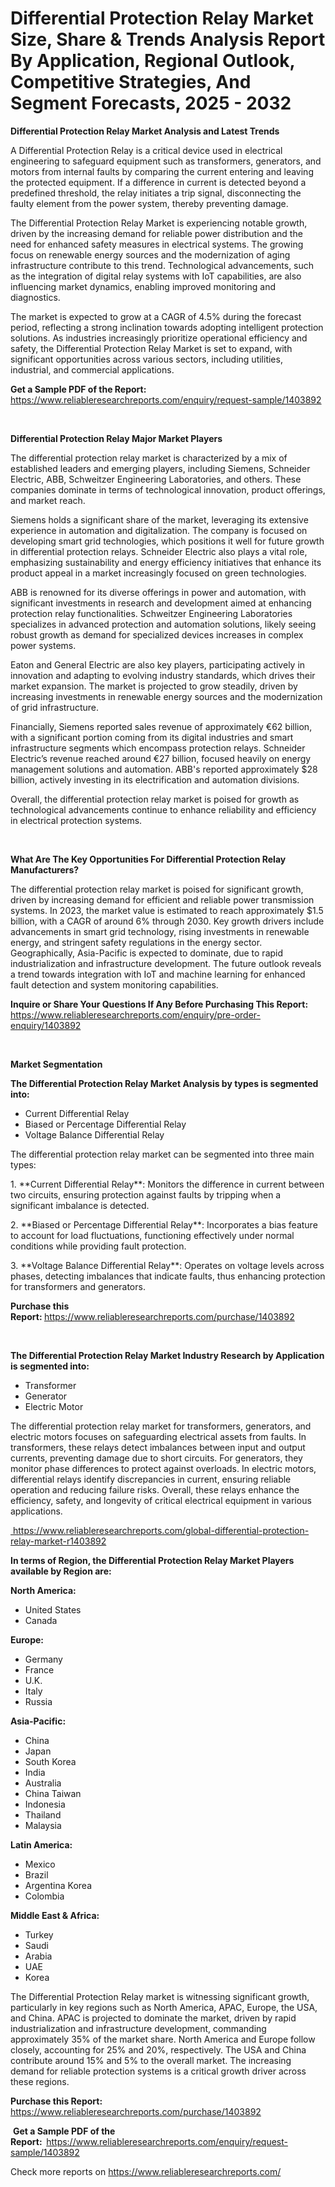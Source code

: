 <p><h1>Differential Protection Relay Market Size, Share & Trends Analysis Report By Application, Regional Outlook, Competitive Strategies, And Segment Forecasts, 2025 - 2032</h1></p><p><strong>Differential Protection Relay Market Analysis and Latest Trends</strong></p>
<p><p>A Differential Protection Relay is a critical device used in electrical engineering to safeguard equipment such as transformers, generators, and motors from internal faults by comparing the current entering and leaving the protected equipment. If a difference in current is detected beyond a predefined threshold, the relay initiates a trip signal, disconnecting the faulty element from the power system, thereby preventing damage.</p><p>The Differential Protection Relay Market is experiencing notable growth, driven by the increasing demand for reliable power distribution and the need for enhanced safety measures in electrical systems. The growing focus on renewable energy sources and the modernization of aging infrastructure contribute to this trend. Technological advancements, such as the integration of digital relay systems with IoT capabilities, are also influencing market dynamics, enabling improved monitoring and diagnostics. </p><p>The market is expected to grow at a CAGR of 4.5% during the forecast period, reflecting a strong inclination towards adopting intelligent protection solutions. As industries increasingly prioritize operational efficiency and safety, the Differential Protection Relay Market is set to expand, with significant opportunities across various sectors, including utilities, industrial, and commercial applications.</p></p>
<p><strong>Get a Sample PDF of the Report:&nbsp;</strong> <a href="https://www.reliableresearchreports.com/enquiry/request-sample/1403892?utm_campaign=2216&utm_medium=2&utm_source=Github&utm_content=ia&utm_term=28032025&utm_id=differential-protection-relay">https://www.reliableresearchreports.com/enquiry/request-sample/1403892</a></p>
<p>&nbsp;</p>
<p><strong>Differential Protection Relay Major Market Players</strong></p>
<p><p>The differential protection relay market is characterized by a mix of established leaders and emerging players, including Siemens, Schneider Electric, ABB, Schweitzer Engineering Laboratories, and others. These companies dominate in terms of technological innovation, product offerings, and market reach.</p><p>Siemens holds a significant share of the market, leveraging its extensive experience in automation and digitalization. The company is focused on developing smart grid technologies, which positions it well for future growth in differential protection relays. Schneider Electric also plays a vital role, emphasizing sustainability and energy efficiency initiatives that enhance its product appeal in a market increasingly focused on green technologies.</p><p>ABB is renowned for its diverse offerings in power and automation, with significant investments in research and development aimed at enhancing protection relay functionalities. Schweitzer Engineering Laboratories specializes in advanced protection and automation solutions, likely seeing robust growth as demand for specialized devices increases in complex power systems.</p><p>Eaton and General Electric are also key players, participating actively in innovation and adapting to evolving industry standards, which drives their market expansion. The market is projected to grow steadily, driven by increasing investments in renewable energy sources and the modernization of grid infrastructure. </p><p>Financially, Siemens reported sales revenue of approximately €62 billion, with a significant portion coming from its digital industries and smart infrastructure segments which encompass protection relays. Schneider Electric’s revenue reached around €27 billion, focused heavily on energy management solutions and automation. ABB's reported approximately $28 billion, actively investing in its electrification and automation divisions.</p><p>Overall, the differential protection relay market is poised for growth as technological advancements continue to enhance reliability and efficiency in electrical protection systems.</p></p>
<p>&nbsp;</p>
<p><strong>What Are The Key Opportunities For Differential Protection Relay Manufacturers?</strong></p>
<p><p>The differential protection relay market is poised for significant growth, driven by increasing demand for efficient and reliable power transmission systems. In 2023, the market value is estimated to reach approximately $1.5 billion, with a CAGR of around 6% through 2030. Key growth drivers include advancements in smart grid technology, rising investments in renewable energy, and stringent safety regulations in the energy sector. Geographically, Asia-Pacific is expected to dominate, due to rapid industrialization and infrastructure development. The future outlook reveals a trend towards integration with IoT and machine learning for enhanced fault detection and system monitoring capabilities.</p></p>
<p><strong>Inquire or Share Your Questions If Any Before Purchasing This Report:</strong> <a href="https://www.reliableresearchreports.com/enquiry/pre-order-enquiry/1403892?utm_campaign=2216&utm_medium=2&utm_source=Github&utm_content=ia&utm_term=28032025&utm_id=differential-protection-relay">https://www.reliableresearchreports.com/enquiry/pre-order-enquiry/1403892</a></p>
<p>&nbsp;</p>
<p><strong>Market Segmentation</strong></p>
<p><strong>The Differential Protection Relay Market Analysis by types is segmented into:</strong></p>
<p><ul><li>Current Differential Relay</li><li>Biased or Percentage Differential Relay</li><li>Voltage Balance Differential Relay</li></ul></p>
<p><p>The differential protection relay market can be segmented into three main types: </p><p>1. **Current Differential Relay**: Monitors the difference in current between two circuits, ensuring protection against faults by tripping when a significant imbalance is detected.</p><p>2. **Biased or Percentage Differential Relay**: Incorporates a bias feature to account for load fluctuations, functioning effectively under normal conditions while providing fault protection.</p><p>3. **Voltage Balance Differential Relay**: Operates on voltage levels across phases, detecting imbalances that indicate faults, thus enhancing protection for transformers and generators.</p></p>
<p><strong>Purchase this Report:&nbsp;</strong><a href="https://www.reliableresearchreports.com/purchase/1403892?utm_campaign=2216&utm_medium=2&utm_source=Github&utm_content=ia&utm_term=28032025&utm_id=differential-protection-relay">https://www.reliableresearchreports.com/purchase/1403892</a></p>
<p>&nbsp;</p>
<p><strong>The Differential Protection Relay Market Industry Research by Application is segmented into:</strong></p>
<p><ul><li>Transformer</li><li>Generator</li><li>Electric Motor</li></ul></p>
<p><p>The differential protection relay market for transformers, generators, and electric motors focuses on safeguarding electrical assets from faults. In transformers, these relays detect imbalances between input and output currents, preventing damage due to short circuits. For generators, they monitor phase differences to protect against overloads. In electric motors, differential relays identify discrepancies in current, ensuring reliable operation and reducing failure risks. Overall, these relays enhance the efficiency, safety, and longevity of critical electrical equipment in various applications.</p></p>
<p><a href="https://www.reliableresearchreports.com/global-differential-protection-relay-market-r1403892?utm_campaign=2216&utm_medium=2&utm_source=Github&utm_content=ia&utm_term=28032025&utm_id=differential-protection-relay">&nbsp;https://www.reliableresearchreports.com/global-differential-protection-relay-market-r1403892</a></p>
<p><strong>In terms of Region, the Differential Protection Relay Market Players available by Region are:</strong></p>
<p>
    <p> <strong> North America: </strong>
        <ul>
            <li>United States</li>
            <li>Canada</li>
        </ul>
        </p> 
    <p> <strong> Europe: </strong>
        <ul>
            <li>Germany</li>
            <li>France</li>
            <li>U.K.</li>
            <li>Italy</li>
            <li>Russia</li>
        </ul>
        </p> 
    <p> <strong> Asia-Pacific: </strong>
        <ul>
            <li>China</li>
            <li>Japan</li>
            <li>South Korea</li>
            <li>India</li>
            <li>Australia</li>
            <li>China Taiwan</li>
            <li>Indonesia</li>
            <li>Thailand</li>
            <li>Malaysia</li>
        </ul>
        </p> 
    <p> <strong> Latin America: </strong>
        <ul>
            <li>Mexico</li>
            <li>Brazil</li>
            <li>Argentina Korea</li>
            <li>Colombia</li>
        </ul>
        </p> 
    <p> <strong> Middle East & Africa: </strong>
        <ul>
            <li>Turkey</li>
            <li>Saudi</li>
            <li>Arabia</li>
            <li>UAE</li>
            <li>Korea</li>
        </ul>
    </p>
    </p>
<p><p>The Differential Protection Relay market is witnessing significant growth, particularly in key regions such as North America, APAC, Europe, the USA, and China. APAC is projected to dominate the market, driven by rapid industrialization and infrastructure development, commanding approximately 35% of the market share. North America and Europe follow closely, accounting for 25% and 20%, respectively. The USA and China contribute around 15% and 5% to the overall market. The increasing demand for reliable protection systems is a critical growth driver across these regions.</p></p>
<p><strong>Purchase this Report: </strong><a href="https://www.reliableresearchreports.com/purchase/1403892?utm_campaign=2216&utm_medium=2&utm_source=Github&utm_content=ia&utm_term=28032025&utm_id=differential-protection-relay">https://www.reliableresearchreports.com/purchase/1403892</a></p>
<p>&nbsp;<strong>Get a Sample PDF of the Report:&nbsp;&nbsp;</strong><a href="https://www.reliableresearchreports.com/enquiry/request-sample/1403892?utm_campaign=2216&utm_medium=2&utm_source=Github&utm_content=ia&utm_term=28032025&utm_id=differential-protection-relay">https://www.reliableresearchreports.com/enquiry/request-sample/1403892</a></p>
<p><strong></strong></p>
<p>Check more reports on <a href="https://www.reliableresearchreports.com/?utm_campaign=2216&utm_medium=2&utm_source=Github&utm_content=ia&utm_term=28032025&utm_id=differential-protection-relay">https://www.reliableresearchreports.com/</a></p>